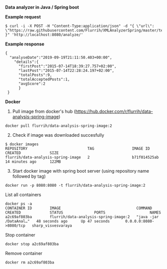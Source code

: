 **Data analyzer in Java / Spring boot**

**Example request**
```
$ curl -i -X POST -H "Content-Type:application/json" -d "{ \"url\": \"https://raw.githubusercontent.com/Flurrih/XMLAnalyzerSpring/master/testSample.xml\" }" 'http://localhost:8080/analyze/'

```
**Example response**
```
{
  "analyseDate":"2019-09-19T21:11:50.403+00:00",
    "details":{
      "firstPost":"2015-07-14T18:39:27.757+02:00",
      "lastPost":"2015-07-14T22:28:24.197+02:00",
      "totalPosts":9,
      "totalAcceptedPosts":1,
      "avgScore":2
      }
 }
```

**Docker**

1. Pull image from docker's hub (https://hub.docker.com/r/flurrih/data-analysis-spring-image)
```
docker pull flurrih/data-analysis-spring-image:2
```
2. Check if image was downloaded succesfully
```
$ docker images
REPOSITORY                           TAG                 IMAGE ID            CREATED             SIZE
flurrih/data-analysis-spring-image   2                   b71f014525ab        14 minutes ago      122MB
```
3. Start docker image with spring boot server (using repository name followed by tag)
```
docker run -p 8080:8080 -t flurrih/data-analysis-spring-image:2
```

List all containers
```
docker ps -a
CONTAINER ID        IMAGE                                  COMMAND                  CREATED             STATUS              PORTS                    NAMES
a2c69af803ba        flurrih/data-analysis-spring-image:2   "java -jar /DataAnal…"   48 seconds ago      Up 47 seconds       0.0.0.0:8080->8080/tcp   sharp_visvesvaraya
```

Stop container
```
docker stop a2c69af803ba
```

Remove container
```
docker rm a2c69af803ba
```
